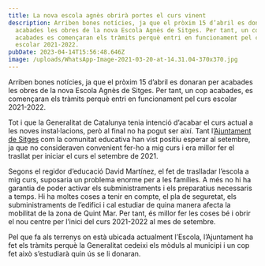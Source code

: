 ```yaml
---
title: La nova escola agnès obrirà portes el curs vinent
description: Arriben bones notícies, ja que el pròxim 15 d’abril es donaran per
  acabades les obres de la nova Escola Agnès de Sitges. Per tant, un cop
  acabades es començaran els tràmits perquè entri en funcionament pel curs
  escolar 2021-2022.
pubDate: 2023-04-14T15:56:48.646Z
image: /uploads/WhatsApp-Image-2021-03-20-at-14.31.04-370x370.jpg
---
```

Arriben bones notícies, ja que el pròxim 15 d’abril es donaran per acabades les obres de la nova Escola Agnès de Sitges. Per tant, un cop acabades, es començaran els tràmits perquè entri en funcionament pel curs escolar 2021-2022.

Tot i que la Generalitat de Catalunya tenia intenció d’acabar el curs actual a les noves instal·lacions, però al final no ha pogut ser així. Tant l’[Ajuntament de Sitges](http://www.sitges.cat/) com la comunitat educativa han vist positiu esperar al setembre, ja que no consideraven convenient fer-ho a mig curs i era millor fer el trasllat per iniciar el curs el setembre de 2021.

Segons el regidor d’educació David Martínez, el fet de traslladar l’escola a mig curs, suposaria un problema enorme per a les famílies. A més no hi ha garantia de poder activar els subministraments i els preparatius necessaris a temps. Hi ha moltes coses a tenir en compte, el pla de seguretat, els subministraments de l’edifici i cal estudiar de quina manera afecta la mobilitat de la zona de Quint Mar. Per tant, és millor fer les coses bé i obrir el nou centre per l’inici del curs 2021-2022 al mes de setembre.

Pel que fa als terrenys on està ubicada actualment l’Escola, l’Ajuntament ha fet els tràmits perquè la Generalitat cedeixi els mòduls al municipi i un cop fet això s’estudiarà quin ús se li donaran.